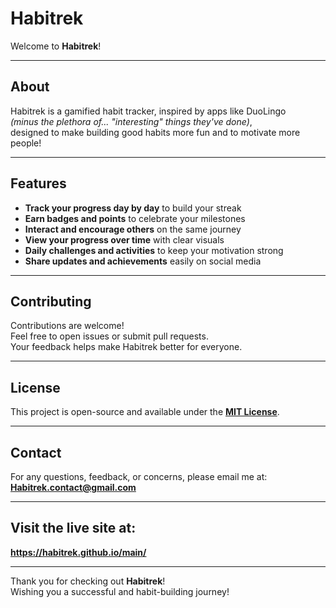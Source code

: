 # Habitrek

Welcome to **Habitrek**!

---

## About

Habitrek is a gamified habit tracker, inspired by apps like DuoLingo  
_(minus the plethora of... "interesting" things they've done)_,  
designed to make building good habits more fun and to motivate more people!

---

## Features

- **Track your progress day by day** to build your streak  
- **Earn badges and points** to celebrate your milestones  
- **Interact and encourage others** on the same journey  
- **View your progress over time** with clear visuals  
- **Daily challenges and activities** to keep your motivation strong  
- **Share updates and achievements** easily on social media

---

## Contributing

Contributions are welcome!  
Feel free to open issues or submit pull requests.  
Your feedback helps make Habitrek better for everyone.

---

## License

This project is open-source and available under the **[MIT License](LICENSE)**.

---

## Contact

For any questions, feedback, or concerns, please email me at:  
**Habitrek.contact@gmail.com**

---

## Visit the live site at:  
**https://habitrek.github.io/main/**

---

Thank you for checking out **Habitrek**!  
Wishing you a successful and habit-building journey!

